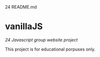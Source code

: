  24  README.md 

# vanillaJS
_24 Javascript group website project_

This project is for educational porpuses only.
